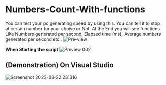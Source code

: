# Numbers-Count-With-functions
You can test your pc generating speed by using this. You can tell it to stop at certain number for your choise or Not. At the End you will see functions Like Numbers generated per second, Elapsed time (ms), Average numbers generated per second etc..
![Pre-view](https://github.com/tropicalteal/Numbers-Count-With-functions/assets/94796715/e1dec1ce-c840-4e55-995c-d5096ad85616)




**When Starting the script**
![Preview 002](https://github.com/tropicalteal/Numbers-Count-With-functions/assets/94796715/8753f7bd-0fad-4b8b-9a1e-88ae24336a95)



## **(Demonstration) On Visual Studio**
![Screenshot 2023-08-22 231316](https://github.com/tropicalteal/Numbers-Count-With-functions/assets/94796715/a23e5dba-5e43-4e60-9191-3fff6040b69b)


